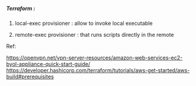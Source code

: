 


##### Terraform :

1. local-exec provisioner  :   allow to invoke local executable

2. remote-exec provisioner :  that runs scripts directly in the remote


Ref: 

https://openvpn.net/vpn-server-resources/amazon-web-services-ec2-byol-appliance-quick-start-guide/
https://developer.hashicorp.com/terraform/tutorials/aws-get-started/aws-build#prerequisites
